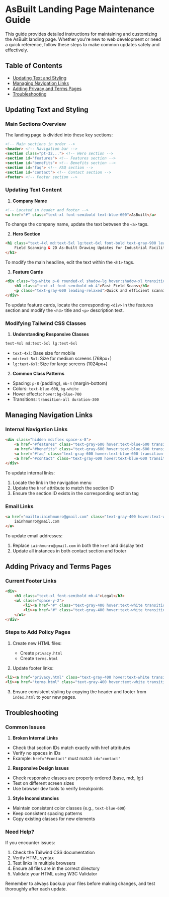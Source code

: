 # AsBuilt Landing Page Maintenance Guide

This guide provides detailed instructions for maintaining and customizing the AsBuilt landing page. Whether you're new to web development or need a quick reference, follow these steps to make common updates safely and effectively.

## Table of Contents
- [Updating Text and Styling](#updating-text-and-styling)
- [Managing Navigation Links](#managing-navigation-links)
- [Adding Privacy and Terms Pages](#adding-privacy-and-terms-pages)
- [Troubleshooting](#troubleshooting)

## Updating Text and Styling

### Main Sections Overview
The landing page is divided into these key sections:
```html
<!-- Main sections in order -->
<header> <!-- Navigation bar -->
<section class="pt-32..."> <!-- Hero section -->
<section id="features"> <!-- Features section -->
<section id="benefits"> <!-- Benefits section -->
<section id="faq"> <!-- FAQ section -->
<section id="contact"> <!-- Contact section -->
<footer> <!-- Footer section -->
```

### Updating Text Content

1. **Company Name**
```html
<!-- Located in header and footer -->
<a href="#" class="text-xl font-semibold text-blue-600">AsBuilt</a>
```
To change the company name, update the text between the `<a>` tags.

2. **Hero Section**
```html
<h1 class="text-4xl md:text-5xl lg:text-6xl font-bold text-gray-900 leading-tight mb-6">
    Field Scanning & 2D As-Built Drawing Updates for Industrial Facilities
</h1>
```
To modify the main headline, edit the text within the `<h1>` tags.

3. **Feature Cards**
```html
<div class="bg-white p-8 rounded-xl shadow-lg hover:shadow-xl transition-shadow duration-300">
    <h3 class="text-xl font-semibold mb-4">Fast Field Scans</h3>
    <p class="text-gray-600 leading-relaxed">Quick and efficient scanning process...</p>
</div>
```
To update feature cards, locate the corresponding `<div>` in the features section and modify the `<h3>` title and `<p>` description text.

### Modifying Tailwind CSS Classes

1. **Understanding Responsive Classes**
```html
text-4xl md:text-5xl lg:text-6xl
```
- `text-4xl`: Base size for mobile
- `md:text-5xl`: Size for medium screens (768px+)
- `lg:text-6xl`: Size for large screens (1024px+)

2. **Common Class Patterns**
- Spacing: `p-8` (padding), `mb-4` (margin-bottom)
- Colors: `text-blue-600`, `bg-white`
- Hover effects: `hover:bg-blue-700`
- Transitions: `transition-all duration-300`

## Managing Navigation Links

### Internal Navigation Links
```html
<div class="hidden md:flex space-x-8">
    <a href="#features" class="text-gray-600 hover:text-blue-600 transition-colors duration-300">Features</a>
    <a href="#benefits" class="text-gray-600 hover:text-blue-600 transition-colors duration-300">Benefits</a>
    <a href="#faq" class="text-gray-600 hover:text-blue-600 transition-colors duration-300">FAQ</a>
    <a href="#contact" class="text-gray-600 hover:text-blue-600 transition-colors duration-300">Contact</a>
</div>
```
To update internal links:
1. Locate the link in the navigation menu
2. Update the `href` attribute to match the section ID
3. Ensure the section ID exists in the corresponding section tag

### Email Links
```html
<a href="mailto:iainhmunro@gmail.com" class="text-gray-400 hover:text-white transition-colors duration-300">
    iainhmunro@gmail.com
</a>
```
To update email addresses:
1. Replace `iainhmunro@gmail.com` in both the `href` and display text
2. Update all instances in both contact section and footer

## Adding Privacy and Terms Pages

### Current Footer Links
```html
<div>
    <h3 class="text-xl font-semibold mb-4">Legal</h3>
    <ul class="space-y-2">
        <li><a href="#" class="text-gray-400 hover:text-white transition-colors duration-300">Privacy Policy</a></li>
        <li><a href="#" class="text-gray-400 hover:text-white transition-colors duration-300">Terms of Service</a></li>
    </ul>
</div>
```

### Steps to Add Policy Pages

1. Create new HTML files:
   - Create `privacy.html`
   - Create `terms.html`

2. Update footer links:
```html
<li><a href="privacy.html" class="text-gray-400 hover:text-white transition-colors duration-300">Privacy Policy</a></li>
<li><a href="terms.html" class="text-gray-400 hover:text-white transition-colors duration-300">Terms of Service</a></li>
```

3. Ensure consistent styling by copying the header and footer from `index.html` to your new pages.

## Troubleshooting

### Common Issues

1. **Broken Internal Links**
- Check that section IDs match exactly with href attributes
- Verify no spaces in IDs
- Example: `href="#contact"` must match `id="contact"`

2. **Responsive Design Issues**
- Check responsive classes are properly ordered (base, md:, lg:)
- Test on different screen sizes
- Use browser dev tools to verify breakpoints

3. **Style Inconsistencies**
- Maintain consistent color classes (e.g., `text-blue-600`)
- Keep consistent spacing patterns
- Copy existing classes for new elements

### Need Help?

If you encounter issues:
1. Check the Tailwind CSS documentation
2. Verify HTML syntax
3. Test links in multiple browsers
4. Ensure all files are in the correct directory
5. Validate your HTML using W3C Validator

Remember to always backup your files before making changes, and test thoroughly after each update.